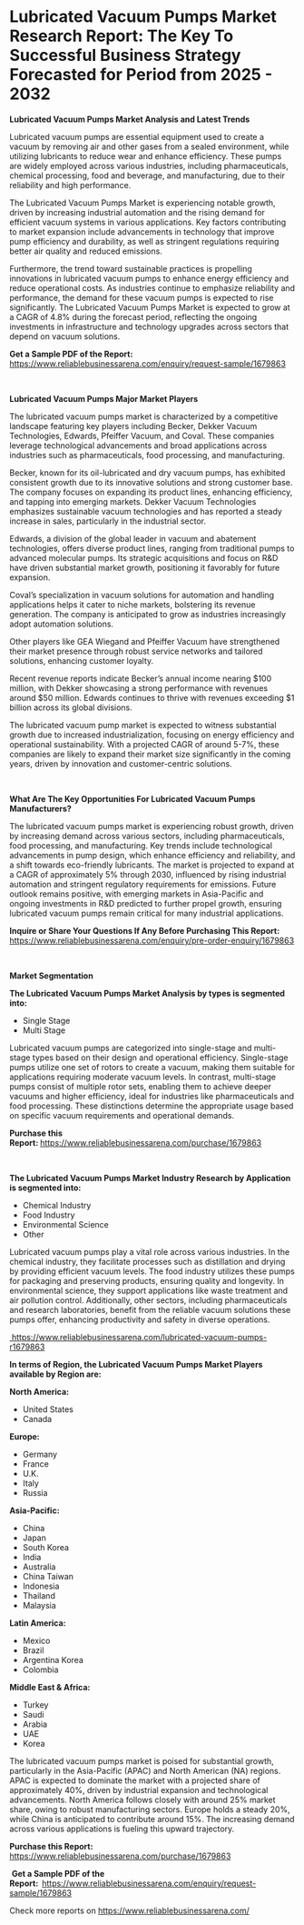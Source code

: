 <p><h1>Lubricated Vacuum Pumps Market Research Report: The Key To Successful Business Strategy Forecasted for Period from 2025 - 2032</h1></p><p><strong>Lubricated Vacuum Pumps Market Analysis and Latest Trends</strong></p>
<p><p>Lubricated vacuum pumps are essential equipment used to create a vacuum by removing air and other gases from a sealed environment, while utilizing lubricants to reduce wear and enhance efficiency. These pumps are widely employed across various industries, including pharmaceuticals, chemical processing, food and beverage, and manufacturing, due to their reliability and high performance.</p><p>The Lubricated Vacuum Pumps Market is experiencing notable growth, driven by increasing industrial automation and the rising demand for efficient vacuum systems in various applications. Key factors contributing to market expansion include advancements in technology that improve pump efficiency and durability, as well as stringent regulations requiring better air quality and reduced emissions.</p><p>Furthermore, the trend toward sustainable practices is propelling innovations in lubricated vacuum pumps to enhance energy efficiency and reduce operational costs. As industries continue to emphasize reliability and performance, the demand for these vacuum pumps is expected to rise significantly. The Lubricated Vacuum Pumps Market is expected to grow at a CAGR of 4.8% during the forecast period, reflecting the ongoing investments in infrastructure and technology upgrades across sectors that depend on vacuum solutions.</p></p>
<p><strong>Get a Sample PDF of the Report:&nbsp;</strong> <a href="https://www.reliablebusinessarena.com/enquiry/request-sample/1679863?utm_campaign=3078&utm_medium=2&utm_source=Github&utm_content=ia&utm_term=25032025&utm_id=lubricated-vacuum-pumps">https://www.reliablebusinessarena.com/enquiry/request-sample/1679863</a></p>
<p>&nbsp;</p>
<p><strong>Lubricated Vacuum Pumps Major Market Players</strong></p>
<p><p>The lubricated vacuum pumps market is characterized by a competitive landscape featuring key players including Becker, Dekker Vacuum Technologies, Edwards, Pfeiffer Vacuum, and Coval. These companies leverage technological advancements and broad applications across industries such as pharmaceuticals, food processing, and manufacturing.</p><p>Becker, known for its oil-lubricated and dry vacuum pumps, has exhibited consistent growth due to its innovative solutions and strong customer base. The company focuses on expanding its product lines, enhancing efficiency, and tapping into emerging markets. Dekker Vacuum Technologies emphasizes sustainable vacuum technologies and has reported a steady increase in sales, particularly in the industrial sector.</p><p>Edwards, a division of the global leader in vacuum and abatement technologies, offers diverse product lines, ranging from traditional pumps to advanced molecular pumps. Its strategic acquisitions and focus on R&D have driven substantial market growth, positioning it favorably for future expansion.</p><p>Coval’s specialization in vacuum solutions for automation and handling applications helps it cater to niche markets, bolstering its revenue generation. The company is anticipated to grow as industries increasingly adopt automation solutions.</p><p>Other players like GEA Wiegand and Pfeiffer Vacuum have strengthened their market presence through robust service networks and tailored solutions, enhancing customer loyalty.</p><p>Recent revenue reports indicate Becker’s annual income nearing $100 million, with Dekker showcasing a strong performance with revenues around $50 million. Edwards continues to thrive with revenues exceeding $1 billion across its global divisions.</p><p>The lubricated vacuum pump market is expected to witness substantial growth due to increased industrialization, focusing on energy efficiency and operational sustainability. With a projected CAGR of around 5-7%, these companies are likely to expand their market size significantly in the coming years, driven by innovation and customer-centric solutions.</p></p>
<p>&nbsp;</p>
<p><strong>What Are The Key Opportunities For Lubricated Vacuum Pumps Manufacturers?</strong></p>
<p><p>The lubricated vacuum pumps market is experiencing robust growth, driven by increasing demand across various sectors, including pharmaceuticals, food processing, and manufacturing. Key trends include technological advancements in pump design, which enhance efficiency and reliability, and a shift towards eco-friendly lubricants. The market is projected to expand at a CAGR of approximately 5% through 2030, influenced by rising industrial automation and stringent regulatory requirements for emissions. Future outlook remains positive, with emerging markets in Asia-Pacific and ongoing investments in R&D predicted to further propel growth, ensuring lubricated vacuum pumps remain critical for many industrial applications.</p></p>
<p><strong>Inquire or Share Your Questions If Any Before Purchasing This Report:</strong> <a href="https://www.reliablebusinessarena.com/enquiry/pre-order-enquiry/1679863?utm_campaign=3078&utm_medium=2&utm_source=Github&utm_content=ia&utm_term=25032025&utm_id=lubricated-vacuum-pumps">https://www.reliablebusinessarena.com/enquiry/pre-order-enquiry/1679863</a></p>
<p>&nbsp;</p>
<p><strong>Market Segmentation</strong></p>
<p><strong>The Lubricated Vacuum Pumps Market Analysis by types is segmented into:</strong></p>
<p><ul><li>Single Stage</li><li>Multi Stage</li></ul></p>
<p><p>Lubricated vacuum pumps are categorized into single-stage and multi-stage types based on their design and operational efficiency. Single-stage pumps utilize one set of rotors to create a vacuum, making them suitable for applications requiring moderate vacuum levels. In contrast, multi-stage pumps consist of multiple rotor sets, enabling them to achieve deeper vacuums and higher efficiency, ideal for industries like pharmaceuticals and food processing. These distinctions determine the appropriate usage based on specific vacuum requirements and operational demands.</p></p>
<p><strong>Purchase this Report:&nbsp;</strong><a href="https://www.reliablebusinessarena.com/purchase/1679863?utm_campaign=3078&utm_medium=2&utm_source=Github&utm_content=ia&utm_term=25032025&utm_id=lubricated-vacuum-pumps">https://www.reliablebusinessarena.com/purchase/1679863</a></p>
<p>&nbsp;</p>
<p><strong>The Lubricated Vacuum Pumps Market Industry Research by Application is segmented into:</strong></p>
<p><ul><li>Chemical Industry</li><li>Food Industry</li><li>Environmental Science</li><li>Other</li></ul></p>
<p><p>Lubricated vacuum pumps play a vital role across various industries. In the chemical industry, they facilitate processes such as distillation and drying by providing efficient vacuum levels. The food industry utilizes these pumps for packaging and preserving products, ensuring quality and longevity. In environmental science, they support applications like waste treatment and air pollution control. Additionally, other sectors, including pharmaceuticals and research laboratories, benefit from the reliable vacuum solutions these pumps offer, enhancing productivity and safety in diverse operations.</p></p>
<p><a href="https://www.reliablebusinessarena.com/lubricated-vacuum-pumps-r1679863?utm_campaign=3078&utm_medium=2&utm_source=Github&utm_content=ia&utm_term=25032025&utm_id=lubricated-vacuum-pumps">&nbsp;https://www.reliablebusinessarena.com/lubricated-vacuum-pumps-r1679863</a></p>
<p><strong>In terms of Region, the Lubricated Vacuum Pumps Market Players available by Region are:</strong></p>
<p>
    <p> <strong> North America: </strong>
        <ul>
            <li>United States</li>
            <li>Canada</li>
        </ul>
        </p> 
    <p> <strong> Europe: </strong>
        <ul>
            <li>Germany</li>
            <li>France</li>
            <li>U.K.</li>
            <li>Italy</li>
            <li>Russia</li>
        </ul>
        </p> 
    <p> <strong> Asia-Pacific: </strong>
        <ul>
            <li>China</li>
            <li>Japan</li>
            <li>South Korea</li>
            <li>India</li>
            <li>Australia</li>
            <li>China Taiwan</li>
            <li>Indonesia</li>
            <li>Thailand</li>
            <li>Malaysia</li>
        </ul>
        </p> 
    <p> <strong> Latin America: </strong>
        <ul>
            <li>Mexico</li>
            <li>Brazil</li>
            <li>Argentina Korea</li>
            <li>Colombia</li>
        </ul>
        </p> 
    <p> <strong> Middle East & Africa: </strong>
        <ul>
            <li>Turkey</li>
            <li>Saudi</li>
            <li>Arabia</li>
            <li>UAE</li>
            <li>Korea</li>
        </ul>
    </p>
    </p>
<p><p>The lubricated vacuum pumps market is poised for substantial growth, particularly in the Asia-Pacific (APAC) and North American (NA) regions. APAC is expected to dominate the market with a projected share of approximately 40%, driven by industrial expansion and technological advancements. North America follows closely with around 25% market share, owing to robust manufacturing sectors. Europe holds a steady 20%, while China is anticipated to contribute around 15%. The increasing demand across various applications is fueling this upward trajectory.</p></p>
<p><strong>Purchase this Report: </strong><a href="https://www.reliablebusinessarena.com/purchase/1679863?utm_campaign=3078&utm_medium=2&utm_source=Github&utm_content=ia&utm_term=25032025&utm_id=lubricated-vacuum-pumps">https://www.reliablebusinessarena.com/purchase/1679863</a></p>
<p>&nbsp;<strong>Get a Sample PDF of the Report:&nbsp;&nbsp;</strong><a href="https://www.reliablebusinessarena.com/enquiry/request-sample/1679863?utm_campaign=3078&utm_medium=2&utm_source=Github&utm_content=ia&utm_term=25032025&utm_id=lubricated-vacuum-pumps">https://www.reliablebusinessarena.com/enquiry/request-sample/1679863</a></p>
<p><strong></strong></p>
<p>Check more reports on <a href="https://www.reliablebusinessarena.com/?utm_campaign=3078&utm_medium=2&utm_source=Github&utm_content=ia&utm_term=25032025&utm_id=lubricated-vacuum-pumps">https://www.reliablebusinessarena.com/</a></p>
